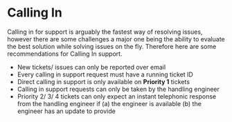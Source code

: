 # Calling In

Calling in for support is arguably the fastest way of resolving issues, however there are some challenges a major one being the ability to evaluate the best solution while solving issues on the fly. Therefore here are some recommendations for Calling In support.

* New tickets/ issues can only be reported over email
* Every calling in support request must have a running ticket ID
* Direct calling in support is only available on **Priority 1** tickets
* Calling in support requests can only be taken by the handling engineer
* Priority 2/ 3/ 4 tickets can only expect an instant telephonic response from the handling engineer if \(a\) the engineer is available \(b\) the engineer has an update to provide

